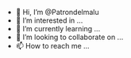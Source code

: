 - 👋 Hi, I’m @Patrondelmalu
- 👀 I’m interested in ...
- 🌱 I’m currently learning ...
- 💞️ I’m looking to collaborate on ...
- 📫 How to reach me ...

<!---
Patrondelmalu/Patrondelmalu is a ✨ special ✨ repository because its `README.md` (this file) appears on your GitHub profile.
You can click the Preview link to take a look at your changes.
--->
